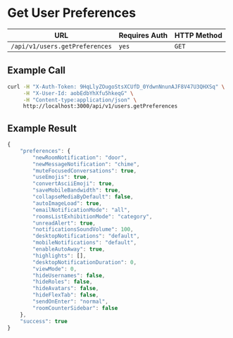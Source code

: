 # Get User Preferences

| URL                            | Requires Auth | HTTP Method |
| ------------------------------ | ------------- | ----------- |
| `/api/v1/users.getPreferences` | `yes`         | `GET`       |

## Example Call

```bash
curl -H "X-Auth-Token: 9HqLlyZOugoStsXCUfD_0YdwnNnunAJF8V47U3QHXSq" \
     -H "X-User-Id: aobEdbYhXfu5hkeqG" \
     -H "Content-type:application/json" \
     http://localhost:3000/api/v1/users.getPreferences
```

## Example Result

```javascript
{
    "preferences": {
        "newRoomNotification": "door",
        "newMessageNotification": "chime",
        "muteFocusedConversations": true,
        "useEmojis": true,
        "convertAsciiEmoji": true,
        "saveMobileBandwidth": true,
        "collapseMediaByDefault": false,
        "autoImageLoad": true,
        "emailNotificationMode": "all",
        "roomsListExhibitionMode": "category",
        "unreadAlert": true,
        "notificationsSoundVolume": 100,
        "desktopNotifications": "default",
        "mobileNotifications": "default",
        "enableAutoAway": true,
        "highlights": [],
        "desktopNotificationDuration": 0,
        "viewMode": 0,
        "hideUsernames": false,
        "hideRoles": false,
        "hideAvatars": false,
        "hideFlexTab": false,
        "sendOnEnter": "normal",
        "roomCounterSidebar": false
    },
    "success": true
}
```
